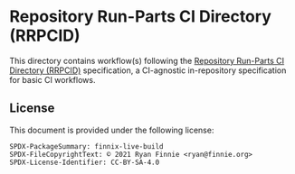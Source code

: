 # Repository Run-Parts CI Directory (RRPCID)

This directory contains workflow(s) following the [Repository Run-Parts CI
Directory
(RRPCID)](https://www.finnie.org/2021/05/17/the-repository-runparts-ci-directory-rrpcid-specification/)
specification, a CI-agnostic in-repository specification for basic CI workflows.

## License

This document is provided under the following license:

    SPDX-PackageSummary: finnix-live-build
    SPDX-FileCopyrightText: © 2021 Ryan Finnie <ryan@finnie.org>
    SPDX-License-Identifier: CC-BY-SA-4.0

